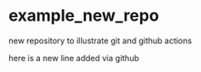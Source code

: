 # example_new_repo
new repository to illustrate git and github actions


here is a new line added via github
